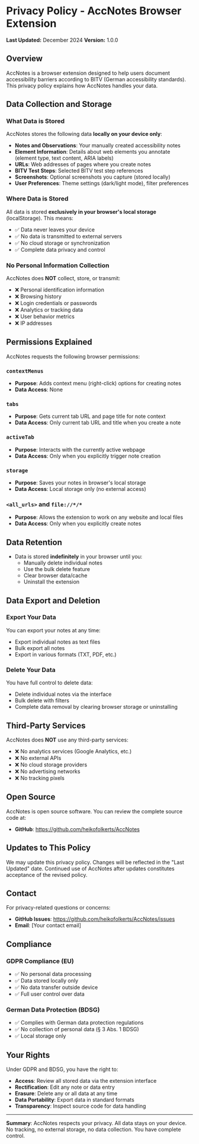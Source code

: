 # Privacy Policy - AccNotes Browser Extension

**Last Updated:** December 2024
**Version:** 1.0.0

## Overview

AccNotes is a browser extension designed to help users document accessibility barriers according to BITV (German accessibility standards). This privacy policy explains how AccNotes handles your data.

## Data Collection and Storage

### What Data is Stored

AccNotes stores the following data **locally on your device only**:

- **Notes and Observations**: Your manually created accessibility notes
- **Element Information**: Details about web elements you annotate (element type, text content, ARIA labels)
- **URLs**: Web addresses of pages where you create notes
- **BITV Test Steps**: Selected BITV test step references
- **Screenshots**: Optional screenshots you capture (stored locally)
- **User Preferences**: Theme settings (dark/light mode), filter preferences

### Where Data is Stored

All data is stored **exclusively in your browser's local storage** (localStorage). This means:

- ✅ Data never leaves your device
- ✅ No data is transmitted to external servers
- ✅ No cloud storage or synchronization
- ✅ Complete data privacy and control

### No Personal Information Collection

AccNotes does **NOT** collect, store, or transmit:

- ❌ Personal identification information
- ❌ Browsing history
- ❌ Login credentials or passwords
- ❌ Analytics or tracking data
- ❌ User behavior metrics
- ❌ IP addresses

## Permissions Explained

AccNotes requests the following browser permissions:

### `contextMenus`
- **Purpose**: Adds context menu (right-click) options for creating notes
- **Data Access**: None

### `tabs`
- **Purpose**: Gets current tab URL and page title for note context
- **Data Access**: Only current tab URL and title when you create a note

### `activeTab`
- **Purpose**: Interacts with the currently active webpage
- **Data Access**: Only when you explicitly trigger note creation

### `storage`
- **Purpose**: Saves your notes in browser's local storage
- **Data Access**: Local storage only (no external access)

### `<all_urls>` and `file://*/*`
- **Purpose**: Allows the extension to work on any website and local files
- **Data Access**: Only when you explicitly create notes

## Data Retention

- Data is stored **indefinitely** in your browser until you:
  - Manually delete individual notes
  - Use the bulk delete feature
  - Clear browser data/cache
  - Uninstall the extension

## Data Export and Deletion

### Export Your Data
You can export your notes at any time:
- Export individual notes as text files
- Bulk export all notes
- Export in various formats (TXT, PDF, etc.)

### Delete Your Data
You have full control to delete data:
- Delete individual notes via the interface
- Bulk delete with filters
- Complete data removal by clearing browser storage or uninstalling

## Third-Party Services

AccNotes does **NOT** use any third-party services:
- ❌ No analytics services (Google Analytics, etc.)
- ❌ No external APIs
- ❌ No cloud storage providers
- ❌ No advertising networks
- ❌ No tracking pixels

## Open Source

AccNotes is open source software. You can review the complete source code at:
- **GitHub**: https://github.com/heikofolkerts/AccNotes

## Updates to This Policy

We may update this privacy policy. Changes will be reflected in the "Last Updated" date. Continued use of AccNotes after updates constitutes acceptance of the revised policy.

## Contact

For privacy-related questions or concerns:
- **GitHub Issues**: https://github.com/heikofolkerts/AccNotes/issues
- **Email**: [Your contact email]

## Compliance

### GDPR Compliance (EU)
- ✅ No personal data processing
- ✅ Data stored locally only
- ✅ No data transfer outside device
- ✅ Full user control over data

### German Data Protection (BDSG)
- ✅ Complies with German data protection regulations
- ✅ No collection of personal data (§ 3 Abs. 1 BDSG)
- ✅ Local storage only

## Your Rights

Under GDPR and BDSG, you have the right to:
- **Access**: Review all stored data via the extension interface
- **Rectification**: Edit any note or data entry
- **Erasure**: Delete any or all data at any time
- **Data Portability**: Export data in standard formats
- **Transparency**: Inspect source code for data handling

---

**Summary**: AccNotes respects your privacy. All data stays on your device. No tracking, no external storage, no data collection. You have complete control.
